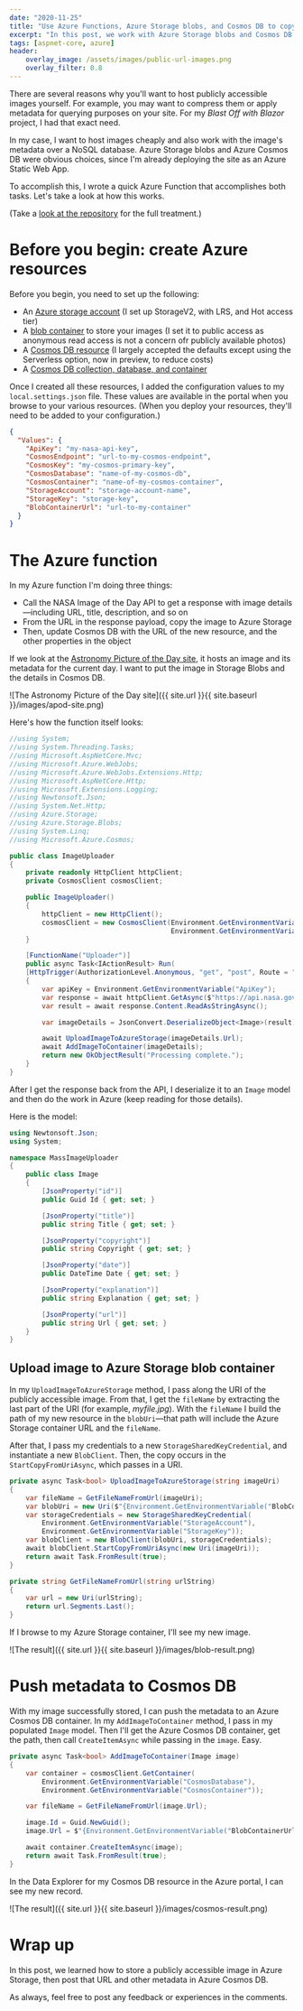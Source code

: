 ```yaml
---
date: "2020-11-25"
title: "Use Azure Functions, Azure Storage blobs, and Cosmos DB to copy images from public URLs"
excerpt: "In this post, we work with Azure Storage blobs and Cosmos DB to copy images that are available over the public Internet."
tags: [aspnet-core, azure]
header:
    overlay_image: /assets/images/public-url-images.png
    overlay_filter: 0.8
---
```


There are several reasons why you'll want to host publicly accessible images yourself. For example, you may want to compress them or apply metadata for querying purposes on your site. For my *Blast Off with Blazor* project, I had that exact need.

In my case, I want to host images cheaply and also work with the image's metadata over a NoSQL database. Azure Storage blobs and Azure Cosmos DB were obvious choices, since I'm already deploying the site as an Azure Static Web App.

To accomplish this, I wrote a quick Azure Function that accomplishes both tasks. Let's take a look at how this works.

(Take a [look at the repository](https://github.com/daveabrock/ImageUploader) for the full treatment.)

# Before you begin: create Azure resources

Before you begin, you need to set up the following:

- An [Azure storage account](https://portal.azure.com/) (I set up StorageV2, with LRS, and Hot access tier)
- A [blob container](https://docs.microsoft.com/azure/storage/blobs/storage-quickstart-blobs-portal) to store your images (I set it to public access as anonymous read access is not a concern ofr publicly available photos)
- A [Cosmos DB resource](https://docs.microsoft.com/azure/cosmos-db/create-cosmosdb-resources-portal) (I largely accepted the defaults except using the Serverless option, now in preview, to reduce costs)
- A [Cosmos DB collection, database, and container](https://docs.microsoft.com/azure/cosmos-db/create-cosmosdb-resources-portal)

Once I created all these resources, I added the configuration values to my `local.settings.json` file. These values are available in the portal when you browse to your various resources. (When you deploy your resources, they'll need to be added to your configuration.)

```json
{
  "Values": {
    "ApiKey": "my-nasa-api-key",
    "CosmosEndpoint": "url-to-my-cosmos-endpoint",
    "CosmosKey": "my-cosmos-primary-key",
    "CosmosDatabase": "name-of-my-cosmos-db",
    "CosmosContainer": "name-of-my-cosmos-container",
    "StorageAccount": "storage-account-name",
    "StorageKey": "storage-key",
    "BlobContainerUrl": "url-to-my-container"
  }
}
```

# The Azure function

In my Azure function I'm doing three things:

* Call the NASA Image of the Day API to get a response with image details—including URL, title, description, and so on
* From the URL in the response payload, copy the image to Azure Storage
* Then, update Cosmos DB with the URL of the new resource, and the other properties in the object

If we look at the [Astronomy Picture of the Day site](https://apod.nasa.gov/apod/astropix.html), it hosts an image and its metadata for the current day. I want to put the image in Storage Blobs and the details in Cosmos DB.

![The Astronomy Picture of the Day site]({{ site.url }}{{ site.baseurl }}/images/apod-site.png)

Here's how the function itself looks:

```csharp
//using System;
//using System.Threading.Tasks;
//using Microsoft.AspNetCore.Mvc;
//using Microsoft.Azure.WebJobs;
//using Microsoft.Azure.WebJobs.Extensions.Http;
//using Microsoft.AspNetCore.Http;
//using Microsoft.Extensions.Logging;
//using Newtonsoft.Json;
//using System.Net.Http;
//using Azure.Storage;
//using Azure.Storage.Blobs;
//using System.Linq;
//using Microsoft.Azure.Cosmos;

public class ImageUploader
{
    private readonly HttpClient httpClient;
    private CosmosClient cosmosClient;

    public ImageUploader()
    {
        httpClient = new HttpClient();
        cosmosClient = new CosmosClient(Environment.GetEnvironmentVariable("CosmosEndpoint"),
                                        Environment.GetEnvironmentVariable("CosmosKey"));
    }

    [FunctionName("Uploader")]
    public async Task<IActionResult> Run(
    [HttpTrigger(AuthorizationLevel.Anonymous, "get", "post", Route = "upload")] HttpRequest req, ILogger log)
    {
        var apiKey = Environment.GetEnvironmentVariable("ApiKey");
        var response = await httpClient.GetAsync($"https://api.nasa.gov/planetary/apod?api_key={apiKey}");
        var result = await response.Content.ReadAsStringAsync();

        var imageDetails = JsonConvert.DeserializeObject<Image>(result);

        await UploadImageToAzureStorage(imageDetails.Url);
        await AddImageToContainer(imageDetails);
        return new OkObjectResult("Processing complete.");
    }
}
```

After I get the response back from the API, I deserialize it to an `Image` model and then do the work in Azure (keep reading for those details).

Here is the model:

```csharp
using Newtonsoft.Json;
using System;

namespace MassImageUploader
{
    public class Image
    {
        [JsonProperty("id")]
        public Guid Id { get; set; }

        [JsonProperty("title")]
        public string Title { get; set; }

        [JsonProperty("copyright")]
        public string Copyright { get; set; }

        [JsonProperty("date")]
        public DateTime Date { get; set; }

        [JsonProperty("explanation")]
        public string Explanation { get; set; }

        [JsonProperty("url")]
        public string Url { get; set; }
    }
}
```

## Upload image to Azure Storage blob container

In my `UploadImageToAzureStorage` method, I pass along the URI of the publicly accessible image. From that, I get the `fileName` by extracting the last part of the URI (for example, *myfile.jpg*). With the `fileName` I build the path of my new resource in the `blobUri`—that path will include the Azure Storage container URL and the `fileName`.

After that, I pass my credentials to a new `StorageSharedKeyCredential`, and instantiate a new `BlobClient`. Then, the copy occurs in the `StartCopyFromUriAsync`, which passes in a URI.

```csharp
private async Task<bool> UploadImageToAzureStorage(string imageUri)
{
    var fileName = GetFileNameFromUrl(imageUri);
    var blobUri = new Uri($"{Environment.GetEnvironmentVariable("BlobContainerUrl")}/{fileName}");
    var storageCredentials = new StorageSharedKeyCredential(
        Environment.GetEnvironmentVariable("StorageAccount"),
        Environment.GetEnvironmentVariable("StorageKey"));
    var blobClient = new BlobClient(blobUri, storageCredentials);
    await blobClient.StartCopyFromUriAsync(new Uri(imageUri));
    return await Task.FromResult(true);
}

private string GetFileNameFromUrl(string urlString)
{
    var url = new Uri(urlString);
    return url.Segments.Last();
}
```

If I browse to my Azure Storage container, I'll see my new image.

![The result]({{ site.url }}{{ site.baseurl }}/images/blob-result.png)

# Push metadata to Cosmos DB

With my image successfully stored, I can push the metadata to an Azure Cosmos DB container. In my `AddImageToContainer` method, I pass in my populated `Image` model. Then I'll get the Azure Cosmos DB container, get the path, then call `CreateItemAsync` while passing in the `image`. Easy.

```csharp
private async Task<bool> AddImageToContainer(Image image)
{
    var container = cosmosClient.GetContainer(
        Environment.GetEnvironmentVariable("CosmosDatabase"),
        Environment.GetEnvironmentVariable("CosmosContainer"));

    var fileName = GetFileNameFromUrl(image.Url);

    image.Id = Guid.NewGuid();
    image.Url = $"{Environment.GetEnvironmentVariable("BlobContainerUrl")}/{fileName}";

    await container.CreateItemAsync(image);
    return await Task.FromResult(true);
}
```

In the Data Explorer for my Cosmos DB resource in the Azure portal, I can see my new record.

![The result]({{ site.url }}{{ site.baseurl }}/images/cosmos-result.png)


# Wrap up

In this post, we learned how to store a publicly accessible image in Azure Storage, then post that URL and other metadata in Azure Cosmos DB.

As always, feel free to post any feedback or experiences in the comments.





